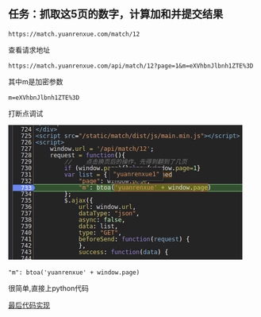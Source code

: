 ## 任务：抓取这5页的数字，计算加和并提交结果

    https://match.yuanrenxue.com/match/12
    
查看请求地址

    https://match.yuanrenxue.com/api/match/12?page=1&m=eXVhbnJlbnh1ZTE%3D
    
其中m是加密参数

    m=eXVhbnJlbnh1ZTE%3D

打断点调试

![debugger](../img/73.png)

    "m": btoa('yuanrenxue' + window.page)

很简单,直接上python代码

[最后代码实现](实例12.py "js代码4")
